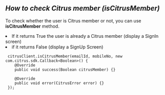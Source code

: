 <h2><i>How to check Citrus member (isCitrusMember)</i></h2>

To check whether the user is Citrus member or not, you can use <b>isCitrusMember</b> method. <li>If it returns True the user is already a Citrus member (display a SignIn screen)</li><li>if it returns False (display a SignUp Screen)</li>


 ```
  citrusClient.isCitrusMember(emailId, mobileNo, new com.citrus.sdk.Callback<Boolean>() {
     @Override
     public void success(Boolean citrusMember) {}

     @Override
     public void error(CitrusError error) {}
  });
  ```

